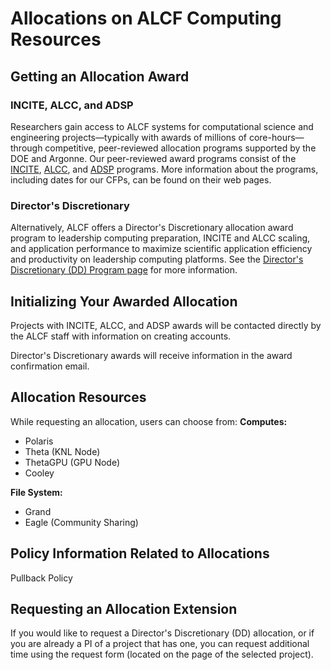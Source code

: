 # Allocations on ALCF Computing Resources

## Getting an Allocation Award
### INCITE, ALCC, and ADSP
Researchers gain access to ALCF systems for computational science and engineering projects—typically with awards of millions of core-hours—through competitive, peer-reviewed allocation programs supported by the DOE and Argonne. Our peer-reviewed award programs consist of the [INCITE](https://www.alcf.anl.gov/science/incite-allocation-program), [ALCC](https://www.alcf.anl.gov/science/alcc-allocation-program), and [ADSP](https://www.alcf.anl.gov/science/adsp-allocation-program) programs. More information about the programs, including dates for our CFPs, can be found on their web pages.

### Director's Discretionary 
Alternatively, ALCF offers a Director's Discretionary allocation award program to leadership computing preparation, INCITE and ALCC scaling, and application performance to maximize scientific application efficiency and productivity on leadership computing platforms. See the [Director's Discretionary (DD) Program page](https://www.alcf.anl.gov/science/directors-discretionary-allocation-program) for more information.

## Initializing Your Awarded Allocation 
Projects with INCITE, ALCC, and ADSP awards will be contacted directly by the ALCF staff with information on creating accounts.

Director's Discretionary awards will receive information in the award confirmation email. 

## Allocation Resources
While requesting an allocation, users can choose from:
**Computes:** 
- Polaris
- Theta (KNL Node)
- ThetaGPU (GPU Node)
- Cooley

**File System:** 
- Grand
- Eagle (Community Sharing)

## Policy Information Related to Allocations
Pullback Policy

## Requesting an Allocation Extension
If you would like to request a Director's Discretionary (DD) allocation, or if you are already a PI of a project that has one, you can request additional time using the request form (located on the page of the selected project).

